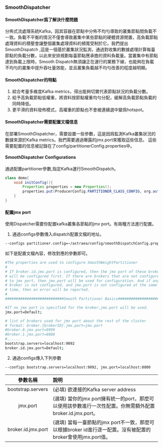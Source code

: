 ### SmoothDispatcher

#### SmoothDispatcher爲了解決什麼問題
分佈式流處理系統Kafka，因其容器在節點中分佈不均勻導致的叢集節點間負載不一致。負載不平衡的情況不僅會導致叢集中某些節點的硬體資源閒置，高負載節點處理資料的積壓會讓整個叢集處理資料的頻寬受制於它。我們提出SmoothDispatch ,這是一個基於叢集狀況監測，通過對收集的數據處理計算每臺節點的負載分數，以此來安排規劃每臺節點應承擔的資料負載量。當叢集中有節點達到負載上限時，Smooth Dispatch無須讓正在運行的業務下線，也能夠在負載不均勻的叢集中提升吞吐量效能，並且叢集負載越不均勻改善的程度越明顯。

#### SmoothDispatcher的特點
1. 綜合考量多維度Kafka metrics，得出能夠切實代表節點狀況的負載分數。
2. 給予高負載節點低權重，將資料按節點權重均勻分配，緩解高負載節點負載的同時降低。
3. 更平滑的資料發佈模式，高權重的節點也不會被連續選中變爲hotspot。

#### SmoothDispatcher需要配置文檔信息
在部署SmoothDispatcher，需要設置一些參數，這是因爲監測Kafka叢集狀況的數據來源於Kafka metrics。我們需要通過曝露的jmx.port來獲取這些信息。
這些需要配置的信息被記錄在了config/partitionerConfig.properties中。

#### SmoothDispatcher Configurations
通過配置partitioner參數,指定Kafka運行SmoothDispatch。
```java
class demo{
    void initConfig(){
        Properties properties = new Properties();
        properties.put(ProducerConfig.PARTITIONER_CLASS_CONFIG, org.astraea.common.partitioner.SmoothWeightRoundRobinDispatcher);
    }
}
```

#### 配置jmx port
使用Dispatcher需要你配置kafka叢集各節點的jmx port。有兩種方法進行配置。

1. 通過configs參數傳入dispatch配置文檔的地址。
```bash
--configs partitioner.config=~/astraea/config/smoothDispatchConfig.properties
```

如下是配置文檔內容，修改對應的參數即可。

```bash
#The properties are used to configure SmoothWeightPartitioner
#
# If broker.id.jmx.port is configured, then the jmx port of these brokers
# will be configured first. If there are brokers that are not configured
# to jmx port, then jmx.port will be used for configuration. And if any
# broker is not configured, and jmx.port is not configured at the same
# time, then an error will be reported.
#
###########################Smooth Partitioner Basics############################

#If no jmx port is specified for the broker,jmx.port will be used.
jmx.port=Default;

# list of brokers used for jmx port about the rest of the cluster
# format: broker.{brokerID}.jmx.port=jmx.port
#broker.0.jmx.port=9999
#broker.1.jmx.port=8888
#......
bootstrap.servers=localhost:9092
broker.id.jmx.port=Default;
```
2. 通過configs傳入下列參數
```bash
--configs bootstrap.servers=localhost:9092, jmx.port=localhost:8000
```

|            參數名稱             | 說明                                                                      |
|:---------------------------:|:------------------------------------------------------------------------|
|      bootstrap.servers      | (必填) 欲連接的Kafka server address                                           |
|          jmx.port           | (選填) 當你的jmx port擁有統一的port，那麼可以使用該參數進行一次性配置。你無需額外配置broker.id.jmx.port。   |
|     broker.id.jmx.port      | (選填) 當每一臺節點的jmx port不一致，那麼可以根據broker id進行逐一配置。沒有被配置的broker會使用jmx.port值。 |